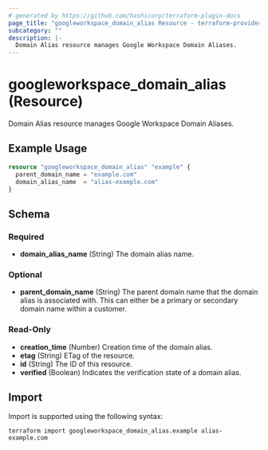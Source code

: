 ```yaml
---
# generated by https://github.com/hashicorp/terraform-plugin-docs
page_title: "googleworkspace_domain_alias Resource - terraform-provider-googleworkspace"
subcategory: ""
description: |-
  Domain Alias resource manages Google Workspace Domain Aliases.
---
```


# googleworkspace_domain_alias (Resource)

Domain Alias resource manages Google Workspace Domain Aliases.

## Example Usage

```terraform
resource "googleworkspace_domain_alias" "example" {
  parent_domain_name = "example.com"
  domain_alias_name  = "alias-example.com"
}
```

<!-- schema generated by tfplugindocs -->
## Schema

### Required

- **domain_alias_name** (String) The domain alias name.

### Optional

- **parent_domain_name** (String) The parent domain name that the domain alias is associated with. This can either be a primary or secondary domain name within a customer.

### Read-Only

- **creation_time** (Number) Creation time of the domain alias.
- **etag** (String) ETag of the resource.
- **id** (String) The ID of this resource.
- **verified** (Boolean) Indicates the verification state of a domain alias.

## Import

Import is supported using the following syntax:

```shell
terraform import googleworkspace_domain_alias.example alias-example.com
```
